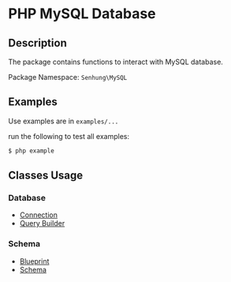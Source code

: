 # PHP MySQL Database

## Description

The package contains functions to interact with MySQL database.

Package Namespace: `Senhung\MySQL`

## Examples

Use examples are in `examples/...`

run the following to test all examples:

```bash
$ php example
```

## Classes Usage

### Database

 - [Connection](docs/database/connection.md)
 - [Query Builder](docs/database/querybuilder.md)

### Schema

 - [Blueprint](docs/schema/blueprint.md)
 - [Schema](docs/schema/schema.md)
 